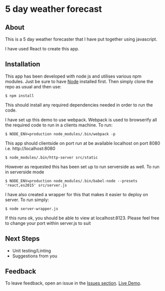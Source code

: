 # 5 day weather forecast

## About

This is a 5 day weather forecaster that I have put together using javascript.

I have used React to create this app.

## Installation

This app has been developed with node js and utilises various npm modules. Just
be sure to have [Node](http://nodejs.org/) installed first. Then simply clone 
the repo as usual and then use:

    $ npm install

This should install any required dependencies needed in order to run the code.

I have set up this demo to use webpack. Webpack is used to browserify all the required code to run in a clients machine. To run:

    $ NODE_ENV=production node_modules/.bin/webpack -p

This app should clientside on port run at be available localhost on port 8080 i.e. http://localhost:8080

    $ node_modules/.bin/http-server src/static

However as requested this has been set up to run serverside as well. To run in serverside mode

    $ NODE_ENV=production node_modules/.bin/babel-node --presets 'react,es2015' src/server.js

I have also created a wrapper for this that makes it easier to deploy on server. To run simply:

	$ node server-wrapper.js

If this runs ok, you should be able to view at localhost:8123. Please feel free to change your port within server.js to suit


## Next Steps

* Unit testing/Linting
* Suggestions from you


## Feedback

To leave feedback, open an issue in the
[Issues section](https://github.com/2dareis2do/five-day-forecast/issues).
[Live Demo](http://dev.danlobo.co.uk/node).
